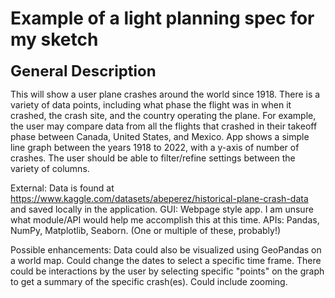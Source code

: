 # Example of a light planning spec for my sketch

 <font size="5"> **General Description** </font>

This will show a user plane crashes around the world since 1918. There is a variety of data points, including what phase the flight was in when it crashed, the crash site, and the country operating the plane. For example, the user may compare data from all the flights that crashed in their takeoff phase between Canada, United States, and Mexico.
App shows a simple line graph between the years 1918 to 2022, with a y-axis of number of crashes.
The user should be able to filter/refine settings between the variety of columns.

External:
Data is found at https://www.kaggle.com/datasets/abeperez/historical-plane-crash-data and saved locally in the application.
GUI: Webpage style app. I am unsure what module/API would help me accomplish this at this time.
APIs: Pandas, NumPy, Matplotlib, Seaborn. (One or multiple of these, probably!)


Possible enhancements:
Data could also be visualized using GeoPandas on a world map.
Could change the dates to select a specific time frame.
There could be interactions by the user by selecting specific "points" on the graph to get a summary of the specific crash(es).
Could include zooming.


